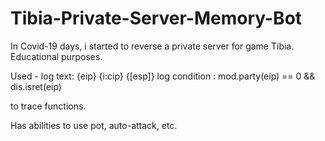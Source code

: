 # Tibia-Private-Server-Memory-Bot

In Covid-19 days, i started to reverse a private server for game Tibia. Educational purposes.

Used - log text: {eip} {i:cip} {[esp]} log condition : mod.party(eip) == 0 && dis.isret(eip)

to trace functions.

Has abilities to use pot, auto-attack, etc.
